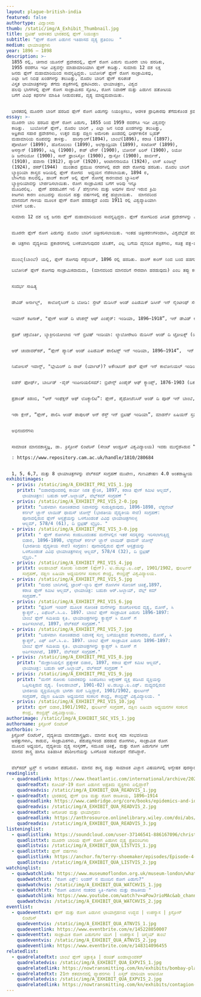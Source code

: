 ```yaml
---
layout: plague-british-india
featured: false
authortype: ವಿದ್ವಾಂಸರು
thumb: /static/img/A_Exhibit_Thumbnail.jpg
title: ಬ್ರಿಟಿಷ್‌ ಆಡಳಿತದ ಭಾರತದಲ್ಲಿ ಪ್ಲೇಗ್‌ ನಿಯಂತ್ರಣ
subtitle: "ಪ್ಲೇಗ್‌ ರೋಗ ಪಿಡುಗಿನ ಇತಿಹಾಸದ ದೃಶ್ಯ ಪ್ರತಿಬಿಂಬ  "
medium: ಛಾಯಾಚಿತ್ರಗಳು
year: 1896 – 1898
description: >-
  1855 ರಲ್ಲಿ, ಚೀನಾದ ಯೂನನ್‌ ಪ್ರದೇಶದಲ್ಲಿ, ಪ್ಲೇಗ್ ರೋಗ ಪಿಡುಗು ಮೂರನೇ ಬಾರಿ ಹರಡಿತು,
  1955 ರವರೆಗೂ ಇಡೀ ವಿಶ್ವವನ್ನೇ ಮಾಹಾಮಾರಿಯಾಗಿ ಪ್ಲೇಗ್‌ ಕಾಡಿತ್ತು. ಸುಮಾರು 12 ದಶ ಲಕ್ಷ
  ಜನರು ಪ್ಲೇಗ್‌ ಮಹಾಮಾರಿಯಿಂದ ಸಾವನ್ನಪ್ಪಿದ್ದರು. ಬಬೋನಿಕ್‌ ಪ್ಲೇಗ್‌ ರೋಗ ಸಾಂಕ್ರಾಮಿಕವು,
  ಎಲ್ಲಾ ಜನ ನಿಬಿಢ ಖಂಡಗಳನ್ನು ತಲುಪಿತ್ತು, ಮೊದಲ ಬಾರಿಗೆ ಪ್ಲೇಗ್‌ ಕುರಿತಂತೆ
  ವಿಸ್ತೃತ ಛಾಯಾಚಿತ್ರಗಳನ್ನು ತೆಗೆದು ಪತ್ರಿಕೆಗಳಲ್ಲಿ ಪ್ರಕಟಿಸಿದರು. ಛಾಯಾಚಿತ್ರಣ, ವಿಶ್ವದ
  ಹಲವು ಭಾಗಗಳಲ್ಲಿ ಪ್ಲೇಗ್‌ ರೋಗ ಸಾಂಕ್ರಾಮಿಕದ ಸ್ಫೋಟ, ರೋಗ ನಿವಾರಣೆ ಮತ್ತು ಪಿಡುಗಿನ ಹತೋಟಿಯ
  ಬಗೆಗೆ ವಿವಿಧ ಕಥನಗಳ ಮಾಹಿತಿ ನೀಡುವಂತಹ, ದೃಶ್ಯ ಮಾಧ್ಯಮವಾಯಿತು.  


  ಭಾರತದಲ್ಲಿ ಮೂರನೇ ಬಾರಿಗೆ ಹರಡಿದ ಪ್ಲೇಗ್ ರೋಗ ಪಿಡುಗನ್ನು ನಿಯಂತ್ರಿಸಲು, ಆಡಳಿತ ಪ್ರಾಧಿಕಾರವು ತೆಗೆದುಕೊಂಡ ಕ್ರಮಗಳ ಬಗೆಗೆ, ಮಾನವ ಶಾಸ್ತ್ರ ತಜ್ಞರಾದ ಕ್ರಿಸ್ಟೋಸ್‌ ಲಿಂಟೆರಿಸ್‌ ಅವರು ಈ ಪ್ರದರ್ಶಿಕೆಯೊಂದಿಗೆ ತಮ್ಮ ಪ್ರಬಂಧವನ್ನೂ ಪ್ರಸ್ತುತ ಪಡಿಸಿದ್ದಾರೆ. ಇವರು ಮುನ್ನೆಡೆಸಿರುವ “ಮೂರನೇ ಬಾರಿಯ ಪ್ಲೇಗ್‌ ರೋಗ ಪಿಡುಗಿನ ದೃಶ್ಯ ಪ್ರತಿಬಿಂಬ” ಎಂಬ ಕಾರ್ಯಯೋಜನೆಯಲ್ಲಿ ಕಲೆ ಹಾಕಿದ ಅನೇಕ ಛಾಯಾಚಿತ್ರ ಗಳನ್ನು ಸಹ ಇಲ್ಲಿ ಪ್ರಸ್ತುತ ಪಡಿಸಲಾಗಿದೆ.
essay: >-
  ಮೂರನೇ ಬಾರಿ ಹರಡಿದ ಪ್ಲೇಗ್ ರೋಗ ಪಿಡುಗು, 1855 ರಿಂದ 1959 ರವರೆಗೂ ಇಡೀ ವಿಶ್ವವನ್ನೇ
  ಕಾಡಿತ್ತು.  ಬುಬೋನಿಕ್‌ ಪ್ಲೇಗ್, ಮೊದಲ ಬಾರಿಗೆ , ಎಲ್ಲಾ ಜನ ನಿಬಿಢ ಖಂಡಗಳನ್ನು ತಲುಪಿತ್ತು,
  ಆಫ್ರಿಕಾದ ಸಹಾರ ಪ್ರದೇಶಗಳು, ಉತ್ತರ ಮತ್ತು ದಕ್ಷಿಣ ಅಮೇರಿಕಾ ಖಂಡದಲ್ಲಿ ಧೀರ್ಘಕಾಲಿಕ ಬೃಹತ್‌
  ಮಹಾಮಾರಿಯ ರೂಪವನ್ನು ತಾಳಿತ್ತು.  ಹಾಂಗ್ಕಾಂಗ್‌(1894), ಬಾಂಬೆ(1896), ಕರಾಚಿ (1897),
  ಪೋರ್ಟೋ (1899), ಹೊನೊಲುಲು (1899), ಅಲೆಕ್ಸಾಂಡ್ರಿಯಾ (1899), ಸಂಟೋಸ್ (1899),
  ಆಸನ್ಶಾನ್‌ (1899), ಸಿಡ್ನಿ (1900), ಕೇಪ್‌ ಟೌನ್ (1900), ಬೋನಸ್‌ ಏರಿಸ್‌ (1900), ರಿಯೋ
  ಡಿ ಜನೇರಿಯೋ (1900), ಸಾನ್‌ ಫ್ರಾಂಸಿಸ್ಕೋ (1900), ಗ್ಲಾಸ್ಗೋ (1900), ಹಾರ್ಬಿನ್‌,
  (1910), ಹವಾನಾ (1912), ಪ್ಯಾರಿಸ್ (1920), ಆಂಟಾನನಾರಿಯೊ (1924), ಲಾಸ್‌ ಏಂಜಲ್ಸ್
  (1924), ಡಕರ್‌(1944)  ಮುಂತಾದ ಪ್ರಮುಖ ನಗರಗಳಲ್ಲಿ ಪದೇ ಪದೇ ರೋಗವು ಹರಡಿತು. ಮೊದಲ ಬಾರಿಗೆ
  ಬ್ಯಾಕ್ಟಿರಿಯಾ ಶಾಸ್ತ್ರದ ಅಡಿಯಲ್ಲಿ ಪ್ಲೇಗ್‌ ರೋಗದ  ಅಧ್ಯಯನ ನೆಡೆಸಲಾಯಿತು, 1894 ರ,
  ಬೇಸಿಗೆಯ ಕಾಲದಲ್ಲಿ, ಹಾಂಗ್‌ ಕಾಂಗ್‌ ಅಲ್ಲಿ ಪ್ಲೇಗ್‌ ರೋಗಕ್ಕೆ ಕಾರಣವಾದ ಬ್ಯಾಸಿಲಸ್‌
  ಬ್ಯಾಕ್ಟೀರಿಯಾವನ್ನು ಬೇರ್ಪಡಿಸಲಾಯಿತು. ರೋಗ ಸಾಂಕ್ರಾಮಿಕದ ಬಗೆಗೆ ಅರಿವು ಇನ್ನೂ
  ಮೂಡಿರಲಿಲ್ಲ.  ಪ್ಲೇಗ್‌ ಹರಡುವಿಕೆಗೆ ಇಲಿ / ಹೆಗ್ಗಣಗಳು ಮತ್ತು ಅವುಗಳ ಮೇಲೆ ಇರುವ ಕ್ರಿಮಿ
  ಕೀಟಗಳು ಕಾರಣ ಎಂಬುದನ್ನು ಮುಂದಿನ ಹತ್ತು ವರ್ಷಗಳಲ್ಲಿ ಪತ್ತೆ ಹಚ್ಚಲಾಯಿತು.  ಮಾನವರಿಂದ
  ಮಾನವರಿಗೆ ಗಾಳಿಯ ಮೂಲಕ ಪ್ಲೇಗ್‌ ರೋಗ ಹರಡುತ್ತದೆ ಎಂದು 1911 ರಲ್ಲಿ ವಿಶ್ವವ್ಯಾಪಿಯಾಗಿ
  ಬೆಳಕಿಗೆ ಬಂತು.  

  ಸುಮಾರು 12 ದಶ ಲಕ್ಷ ಜನರು ಪ್ಲೇಗ್‌ ಮಹಾಮಾರಿಯಿಂದ ಸಾವನ್ನಪ್ಪಿದ್ದರು. ಪ್ಲೇಗ್‌ ರೋಗದಿಂದ ಪೀಡಿತ ಪ್ರದೇಶಗಳನ್ನು ವಿಶೇಷ ನಿಯಂತ್ರಣ ವಲಯಗಳಾಗಿಸಿ ಬೇರ್ಪಡಿಸಲಾಗುತ್ತಿತ್ತು. ರೋಗ ಪೀಡಿತ ಜನ ಸಮೂಹವು ಇಂತಹ ಕ್ರಮಕ್ಕೆ ಬಹುತೇಕವಾಗಿ ವಿರೋಧ ವ್ಯಕ್ತ ಪಡಿಸುತ್ತಿದ್ದರು.  ಹಾಗೆಯೇ ವೈದ್ಯಕೀಯ ಸಮೂಹದಲ್ಲಿಯೂ ಬಿರುಕು, ಗುಂಪು-ಘರ್ಷಣೆಗಳು ಸೃಷ್ಟಿಯಾಗುತ್ತಿದ್ದವು.  ಎರಡನೇ ವಿಶ್ವ ಯುದ್ಧದ ನಂತರ, ಪ್ಲೇಗ್ ಜೀವರೋಧಕ ಔಷಧಿಯ ಅವಿಶ್ಕಾರ ಮತ್ತು ಪರಿಣಾಮಕಾರಿಯಾಗಿ ಕೀಟ-ನಾಶಗಳ ಬಳಕೆಯಿಂದಾಗಿ ಪ್ಲೇಗ್‌ ಮಹಾಮಾರಿಯನ್ನು ಗಮನಾರ್ಹವಾಗಿ ನಿಯಂತ್ರಿಸಲು ಸಾಧ್ಯವಾಯಿತು.


  ಮೂರನೇ ಪ್ಲೇಗ್‌ ರೋಗ ಪಿಡುಗನ್ನು ಮೊದಲ ಬಾರಿಗೆ ಚಿತ್ರೀಕರಿಸಲಾಯಿತು. ಇಂತಹ ಚಿತ್ರೀಕರಣಗಳಿಂದಾಗಿ, ವಿಶ್ವದೆಲ್ಲೆಡೆ ಹರಡಿದ ರೋಗ ಪಿಡುಗಿನ  ದೃಶ್ಯಗಳು ಬೆಳಕಿಗೆ ಬಂದವು, ಜೊತೆಗೆ ಈ ರೋಗವು ಹರಡಲು ಕಾರಣಗಳೇನು, ಇಂತಹ ಸಂದರ್ಭದಲ್ಲಿ ರೋಗವನ್ನು ನಿಯಂತ್ರಿಸಲು ಯಾವ ಕ್ರಮ ಕೈಗೊಳ್ಳ ಬೇಕು ಎಂಬ ಮಾಹಿತಿಯನ್ನು ಸಾರ್ವಜನಿಕರಿಗೆ ಒದಗಿಸಲು ಸಹಾಯಕವಾವಾಯಿತು. ವ್ಯಾಪಾರ ವಹಿವಾಟುಗಳ ಮೇಲೆ ರೋಗ ಪಿಡುಗಿನ ನಿಯಂತ್ರಣದ ಪರಿಣಾಮಗಳು, ರಾಜ್ಯ ಹಾಗೂ ಪ್ರಾದೇಶಿಕ ಸಾರ್ವಭೌಮತ್ವ ಮತ್ತು ಸಾರ್ವಜನಿಕ ಸ್ವಾತಂತ್ರ್ಯ, ನಿಯಂತ್ರಣ ವಲಯಗಳ ಕಾರ್ಯ ಪ್ರಯೋಜನ, ಪ್ಲೇಗ್‌ ಹರಡುವಿಕೆಯಿಂದ ಸಾಮಾಜಿಕವಾಗಿ ಜನಾಂಗಗಳ ಮೇಲೆ ಉಂಟಾಗುವ ಪರಿಣಾಮ, ಸಾರ್ವಜನಿಕ ಆರೋಗ್ಯ ಸುರಕ್ಷತೆಯ ಕ್ರಮವಾಗಿ ಪ್ರತ್ಯೇಕವಾಗಿರುವುದರ ಉಪಯೋಗ, ನಗರ ಯೋಜನೆಗಳು, ವಿಭಿನ್ನ ಜನ ಸಮೂಹಗಳ ಮೇಲೆ ರೋಗ ಕಾರಕದ ಪ್ರಭಾವ, ಪ್ಲೇಗ್‌ ಹರಡುವಿಕೆಯಲ್ಲಿ ಆಧುನಿಕ ತಂತ್ರಜ್ಞಾದ ಪಾತ್ರ, ಇಲಿ ಹೆಗ್ಗಣಗಳು ಮತ್ತು ಇತರೆ ಪ್ರಾಣಿ ಪಕ್ಷಿಗಳು ರೋಗ ಸಂವಹನೆಗೆ ಹೇಗೆ ಕಾರಣವಾಗುತ್ತವೆ, ಇವೆಲ್ಲದರ ಮಾಹಿತಿಯನ್ನು ಕ್ರೂಡೀಕರಿಸಿ ದೃಶ್ಯ ಮಾಧ್ಯಮದ ಮೂಲಕ ಚಿಂತನೆ ಮತ್ತು ವಿಮರ್ಶೆ, ಹಾಗೂ ಜಾಗತಿಕ ರೋಗ ಪಿಡುಗಿನ ಹಲವು ಅಂಶಳನ್ನು ದಾಖಲಿಸಲು ಫೋಟೋಗ್ರಾಫಿಯನ್ನು ಸಮರ್ಪಕವಾಗಿ ಬಳಸಲಾಯಿತು. ಜಾಗತಿಕವಾಗಿ ಪ್ಲೇಗ್‌ ರೋಗದ ದೃಶ್ಯಗಳನ್ನು ಚಿತ್ರಿಸುವುದಲ್ಲದೇ, ರೋಗ ಪಿಡುಗಿನ ನಿಯಂತ್ರಣ ಮತ್ತು ನಿವಾರಣೆಗೆ ಪ್ಲೇಗ್‌ ರೋಗದ ಚಿತ್ರೀಕರಣ ಹೊಸ ಆಯಾಮವನ್ನೂ ಕಲ್ಪಿಸಿತು.

  ಈ ಚಿತ್ರಗಳು ವೈದ್ಯಕೀಯ ಪ್ರಕಾಶನಗಳಲ್ಲಿ ಬಳಕೆಯಾಗುವುದರ ಜೊತೆಗೆ, ಎಲ್ಲ ಬಗೆಯ ದೈನಂದಿಕ ಪತ್ರಿಕೆಗಳು, ಸಚಿತ್ರ ಪತ್ರ-ಪತ್ರಿಗಳಲ್ಲಿಯೂ ಪ್ರಕಾಶನಗೊಂಡವು, ರೋಗ ಪಿಡುಗಿನ ಹಾನಿಕಾರಕ ದೃಶ್ಯಗಳು ಮತ್ತು ವೈಜ್ಞಾನಿಕ ತಂತ್ರಜ್ಞಾನದ ಮೂಲಕ ರೋಗ ನಿವಾರಣೆಯ ಪರಿಹಾರದ ಸಾಕ್ಷಿಗಳನ್ನು ಸಹ ಈ ಚಿತ್ರಗಳು ಪ್ರತಿಬಿಂಬಿಸಿದವು. ಪ್ಲೇಗ್‌ ಕುರಿತ ಛಾಯಾಚಿತ್ರಣ, ವಿಶ್ವದ ಹಲವು ಭಾಗಗಳಲ್ಲಿ ಪ್ಲೇಗ್‌ ರೋಗ ಸಾಂಕ್ರಾಮಿಕದ ಸ್ಫೋಟ, ರೋಗ ನಿವಾರಣೆ ಮತ್ತು ಪಿಡುಗಿನ ಹತೋಟಿಯ ಬಗೆಗೆ ವಿವಿಧ ಕಥನಗಳ ಸಮಗ್ರ ಮಾಹಿತಿ ನೀಡುವಂತಹ, ದೃಶ್ಯ ಮಾಧ್ಯಮವಾಯಿತು. “ಬ್ಲ್ಯಾಕ್‌ ಡೆಥ್” ನ ಚಿತ್ರಣಗಳೊಂದಿಗೆ ರೋಗ ಪಿಡುಗಿನ ಬಗೆಗೆ ವೈದ್ಯಕೀಯ ಹಾಗೂ ಜನಸಾಮಾನ್ಯರ ಅನುಭವಗಳನ್ನು, ಛಾಯಾಚಿತ್ರ ಮುಖೇಣ ಮೊದಲ ಬಾರಿಗೆ ಒಂದೇ ಸೂತ್ರದಲ್ಲಿ ಬೆಸೆಯಲಾಗಿತ್ತು.


  ಮುಂಬೈ(ಬಾಂಬೆ) ಯಲ್ಲಿ, ಪ್ಲೇಗ್‌ ರೋಗವು ಸೆಪ್ಟೆಂಬರ್‌, 1896 ರಲ್ಲಿ ಹರಡಿತು. ಹಾಂಗ್ ಕಾಂಗ್‌ ನಿಂದ ಬಂದ ಹಡಗುಗಳ ಮೂಲಕ ಈ ರೋಗವು ಪ್ರಸರಿಸಿರ ಬಹುದು. ತತ್ಕಾಲೀನ ಬ್ರಿಟಿಷ್‌ ಸಾಮ್ರಾಜ್ಯದ ಪ್ರಮುಖ ವಾಣಿಜ್ಯ ಕೇಂದ್ರವಾದ ಬಾಂಬೆಯಲ್ಲಿ ಪ್ಲೇಗ್ ರೋಗ ಪಿಡುಗು ಹರಡಿದುದರ ಕಾರಣ, ಲಂಡನ್‌ ಅಲ್ಲಿ ಭಯ ಉಂಟಾಯಿತು. ಭೂ-ರಾಜಕೀಯ ದೃಷ್ಟಿಯಿಂದಲೂ ಬಾಂಬೆ, ಪ್ರಮುಖ ಪ್ರದೇಶವಾಗಿತ್ತು, ಹೀಗಾಗಿ, ಅಂದಿನ ಭಾರತ ಸರ್ಕಾರವು ಇಂತಹ ರೋಗ ಸ್ಫೋಟಕ್ಕೆ ಪ್ರತಿಕ್ರಿಯಿಸುವಲ್ಲಿ ಬಹಳ ತಡ ಮಾಡಿದೆ ಎಂದು ಹಲವರ ಭಾವನೆಯಾಗಿತ್ತು. ಬಾಂಬೆ ಯಿಂದ ಬೇರೆ ನಗರಗಳಿಗೆ ಪ್ಲೇಗ್‌ ವ್ಯಾಪಿಸಲು ಪ್ರಾರಂಭವಾದಾಗ, ಬ್ರಿಟಿಷ್‌ ಭಾರತದಲ್ಲಿ ಅಧಿಕಾರದಲ್ಲಿದ್ದ ಹಲವಾರು ಕರ್ನಲ್‌ ಅಧಿಕಾರಿಗಳು ವಿಚಿತ್ರವಾಗಿ ತಮ್ಮದೇ ನಿಟ್ಟಿನಲ್ಲಿ ವರ್ತಿಸಿದರು.  ಫೆಬ್ರವರಿ 1897 ರಲ್ಲಿ ಭಾರತ ಸರ್ಕಾರವು ಸಾಂಕ್ರಾಮಿಕ ರೋಗ ಅಧಿನಿಯಮವನ್ನು ರೂಪಿಸಿತು.  ಇದರಿಂದಾಗಿ ಪ್ಲೇಗ್‌ ವಿರುದ್ಧ ಹೋರಾಡಲು, ತುರ್ತು ಪರಿಸ್ಥಿತಿ ನಿರ್ಮಾಣವಾಯಿತು. ಮುಖ್ಯ ನಗರಗಳಲ್ಲಿ, ಸೈನಿಕರು ಮನೆ ಮನೆಯನ್ನೂ ಪರಿಶೋಧಿಸಿ ಪ್ಲೇಗ್‌ ಪೀಡಿತರನ್ನು ಆಸ್ಪತ್ರೆಗೆ ದಾಖಲು ಪಡಿಸಿದರು, ಸೋಂಕು ನಿವಾರಣೆಗಾಗಿ ಮನೆಗಳ ಛಾವಣಿಗಳನ್ನು ಕಿತ್ತೊಗೆದು, ಮನೆಗಳನ್ನೇ ಸುಟ್ಟು ಬಿಡುತ್ತಿದ್ದರು, ಇಲ್ಲವೇ ಅತಿ ಆಮ್ಲೀಯ ದ್ರವಗಳನ್ನು ಸುರಿಯುತ್ತಿದ್ದರು. ಪ್ಲೇಗ್‌ ರೋಗವು ಸ್ಥಳೀಯ ರೋಗವೆಂಬ ತಪ್ಪು ತಿಳುವಳಿಕೆಯಿಂದ ಇಂತಹ ಅತಿರೇಕದ ಕ್ರಮಗಳನ್ನು ತೆಗೆದುಕೊಳ್ಳಲಾಗುತ್ತಿತ್ತು.

  ಬಬೋನಿಕ್‌ ಪ್ಲೇಗ್‌ ರೋಗವು ಸಾಂಕ್ರಾಮಿಕವಾದುದು, (ಮಾನವರಿಂದ ಮಾನವರಿಗೆ ನೇರವಾಗಿ ಹರಡುವುದು) ಎಂಬ ತಪ್ಪು ಕಲ್ಪನೆಯಿಂದ ಸ್ಥಳೀಯ ಅಧಿಕಾರಿಗಳು, ನಗರಗಳಲ್ಲಿ ಮತ್ತು ಹಳ್ಳಿಗಳಲ್ಲಿ ವಾಸವಾಗಿದ್ದ ಜನರನ್ನು ಅಲ್ಲಿಂದ ಗುಳೆ ಎಬ್ಬಿಸಿ ಊರುಗಳನ್ನೇ ಖಾಲಿ ಮಾಡಿಸಿ ಹಲವಾರು ಪ್ಲೇಗ್‌ ಬಿಡಾರಗಳಲ್ಲಿ ಪ್ರತ್ಯೇಕವಾಗಿರಿಸಿಸುತ್ತಿದ್ದರು ಹೀಗಾಗಿ ಅಸಮಾಧಾನವು ರೋಗ ಸಂತ್ರಸ್ತರಲ್ಲಿ ಮನೆ ಮಾಡಿತ್ತು, ಈ ಕ್ರಮಗಳ ಫಲಸ್ವರೂಪವಾಗಿ, ಸ್ಥಳೀಯ ಜನರು, ಬ್ರಿಟಿಷ್‌ ಸರ್ಕಾರವನ್ನು ಪ್ರಭಲವಾಗಿ ವಿರೋಧಿಸಿದ್ದರು. ಕೊನೆಗೂ ಸರ್ಕಾರವು ಮಧ್ಯಮ ಮಾರ್ಗವನ್ನು ಅನುಸರಿಸ ಬೇಕಾಯಿತು. ಸ್ವಯಂ ಪ್ರೇರಿತ ಪ್ಲೇಗ್‌ ರೋಧಕ ಕಾರ್ಯಾಚರಣೆ ನೆಡೆಸಲು ಮುಂದಾಯಿತು. ಭಾರತದಲ್ಲಿ ಇನ್ನೂ ಹಲವು ದಶಕಗಳ ಕಾಲ ಪ್ಲೇಗ್‌ ಪಿಡುಗು ಇತ್ತು, 1896 ರಿಂದ 1921 ವರೆಗೂ 10 ದಶ ಲಕ್ಷಕ್ಕೂ ಹೆಚ್ಚು ಜನರು ಪ್ಲೇಗ್‌ ರೋಗ ಮಹಾಮಾರಿಯಿಂದ ಸಾವನ್ನಪ್ಪಿದ್ದರು.  ಭಾರತದಲ್ಲೂ ಪ್ರಮುಖ ವೈಜ್ಞಾನಿಕ ಸಂಶೋಧನೆಗಳು ನೆಡೆದವು. ಪ್ಲೇಗ್‌ ಹರಡುವಿಕೆಗೆ ಇಲಿ / ಹೆಗ್ಗಣಗಳು  ಮತ್ತು  ಅವುಗಳ ಮೇಲೆ ಇರುವ ಕೀಟಗಳು ಮುಖ್ಯವಾಗಿ ಕಾರಣ ಎಂಬುದನ್ನು 1898 ರಲ್ಲಿ ಪ್ಯಾಸ್ಟರೇನಿಯನ್‌ ವೈದ್ಯರಾದ ಪೌಲ್-‌ ಲೂಯಿ ಸೈಮಂಡ್‌ ಅವರು ನಿರೂಪಿಸಿದರು.  ಭಾರತ ಭೂ-ಖಂಡದಲ್ಲಿ ಇಪ್ಪತ್ತನೇ ಶತಮಾನದ ಮೊದಲ ಎರಡು ದಶಕಗಳಲ್ಲಿ ನೆಡೆದ ಹಲವು ವೈಜ್ಞಾನಿಕ ಸಂಶೋಧನೆಗಳು, ಬಬೋನಿಕ್‌ ಪ್ಲೇಗ್‌ ರೋಗದ ಮೂಲವನ್ನು ಅರಿಯಲು ಸಹಕಾರಿಯಾದವು.


  ಸಂದರ್ಭ ಸಾಹಿತ್ಯ 


  ಡೇವಿಡ್‌ ಅರ್ನಾಲ್ಡ್‌,  ಕಾಲೊನೈಸಿಂಗ್‌ ದಿ ಬೋಡಿ: ಸ್ಟೇಟ್‌ ಮೆಡಿಸಿನ್‌ ಆಂಡ್‌ ಎಪಿಡೆಮಿಕ್‌ ಡಿಸೀಸ್‌ ಇನ್‌ ನೈಂಟೀಂಥ್‌ ಸೆಂಚುರಿ ಇಂಡಿಯ (ಕೇಂಬ್ರಿಡ್ಜ್‌: ಕೇಂಬ್ರಿಡ್ಜ್‌ ವಿಶ್ವವಿದ್ಯಾಲಯ ಮುದ್ರಣಾಲಯ, 1993).  


  ಇಯಾನ್‌ ಕಟನಾಕ್‌, "ಪ್ಲೇಗ್‌ ಆಂಡ್‌ ದಿ ಟೆಂಶನ್ಸ್‌ ಆಫ್‌ ಎಂಪೈರ್:‌ ಇಂಡಿಯಾ, 1896–1918”, ಇನ್‌ ಡೇವಿಡ್‌ ಆರ್ನಾಲ್ಟ್‌ (ಇ.ಡಿ) ಇಂಪೀರಿಯಲ್‌ ಮೆಡಿಸಿನ್‌ ಆಂಡ್‌ ಇಂಡಿಜಿನಸ್‌ ಸೊಸೈಟೀಸ್,‌ ಪಿ ಪಿ. 149–71, (ಮ್ಯಾಂಚಿಸ್ಟರ್:‌ ಮ್ಯಾಂಚಿಸ್ಟರ್ ಯೂನಿವರ್ಸಿಟಿ ಪ್ರೆಸ್‌,  1988). 


  ಪ್ರತಿಕ್‌ ಚಕ್ರಬೊರ್ತಿ, ಬ್ಯಾಕ್ಟೀರಿಯೋಲಾಜಿ ಇನ್‌ ಬ್ರಿಟಿಷ್‌ ಇಂಡಿಯಾ: ಲ್ಯಾಬೋರೇಟರಿ ಮೆಡಿಸಿನ್‌ ಆಂಡ್‌ ದಿ ಟ್ರೋಪಿಕ್ಸ್‌ (ಯೂನಿವರ್ಸಿಟಿ ಆಫ್‌ ರೋಚೆಸ್ಟರ್‌ ಪ್ರೆಸ್‌, 2012).


  ಆರ್‌ ಚಂದಾವರ್‌ಕರ್, “ಪ್ಲೇಗ್‌ ಪ್ಯಾನಿಕ್‌ ಆಂಡ್‌ ಎಪಿಡೆಮಿಕ್‌ ಪಾಲಿಟಿಕ್ಸ್‌ ಇನ್‌ ಇಂಡಿಯಾ, 1896–1914”,  ಇನ್‌ ಪಿ ಸ್ಲಾಕ್‌ (ಇ.ಡಿ), ಎಪಿಡೆಮಿಕ್ಸ್‌ ಆಂಡ್‌ ಐಡಿಯಾಸ್:‌ ಎಸ್ಸೇಸ್‌ ಆನ್‌ ದಿ ಹಿಸಟಾರಿಕಲ್‌ ಪರ್ಸೆಪ್‌ಶನ್ ಆಫ್‌ ಪೆಸ್ಟಿಲೆಂಸ್‌,ಪಿ.ಪಿ 203–40 (ಕೇಂಬ್ರಿಡ್ಜ್‌ : ಕೇಂಬ್ರಿಡ್ಜ್‌ ವಿಶ್ವವಿದ್ಯಾಲಯ ಮುದ್ರಣಾಲಯ, 1992)


  ನಿಖೋಲಸ್‌ ಇವಾನ್ಸ್‌, "ಬ್ಲೇಮಿಂಗ್‌ ದಿ ರಾಟ್‌ (ರ್ಯಾಟ್)? ಅಕೌಂಟಿಂಗ್‌ ಫಾರ್‌ ಪ್ಲೇಗ್‌ ಇನ್‌ ಕಾಲೋನಿಯಲ್‌ ಇಂಡಿಯನ್‌ ಮೆಡಿಸಿನ್‌,” ಮೆಡಿಸಿನ್ ಆಂತ್ರೋಪೋಲೋಜಿ, ಥಿಯರಿ 5:3 (2018): 15-42.


  ಐಡೆನ್‌ ಫೋರ್ಥ್‌, ಬಾರ್ಬಡ್‌ -ವೈರ್‌ ಇಂಪೀರಿಯಲಿಸಮ್:‌ ಬ್ರಿಟೇನ್ಸ್‌ ಎಂಪೈರ್‌ ಆಫ್ ಕ್ಯಾಂಪ್ಸ್‌, 1876-1903 (ಬರ್ಕಲಿ: ಯೂನಿವರ್ಸಿಟಿ ಆಫ್‌ ಕ್ಯಾಲಿಫೋರ್ನಿಯಾ‌ ಪ್ರೆಸ್, 2018).   


  ಪ್ರಶಾಂತ್‌ ಕಿಡಂಬಿ, "ಆನ್‌ ಇಂಫೆಕ್ಷನ್‌ ಆಫ್‌ ಲೊಕ್ಯಾಲಿಟಿ”: ಪ್ಲೇಗ್‌, ಪೈಥೋಜೆನಿಸಿಸ್‌ ಆಂಡ್‌ ದಿ ಪೂರ್‌ ಇನ್‌ ಬಾಂಬೆ, ಸಿ. 1896–1905”,  ಅರ್ಬಾನ್‌ ಹಿಸ್ಟರಿ 31 (2004): 249­267.   


  ಇರಾ ಕ್ಲೇನ್‌, “ಪ್ಲೇಗ್‌, ಪಾಲಿಸಿ ಆಂಡ್‌ ಪಾಪುಲರ್‌ ಅನ್‌ ರೆಸ್ಟ್‌ ಇನ್‌ ಬ್ರಿಟಿಷ್‌ ಇಂಡಿಯಾ”, ಮಾಡರ್ನ್‌ ಏಷಿಯನ್‌ ಸ್ಟಡೀಸ್‌ 22: 4 (1988): 723–55.


  ಅಭಿನಂದನೆಗಳು


  ಸಾಮಾಜಿಕ ಮಾನವಶಾಸ್ತ್ರಜ್ಞ, ಡಾ. ಕ್ರಿಸ್ಟೋಸ್‌ ಲಿಂಟೆರಿಸ್‌ (ಸೇಂಟ್‌ ಆಂಡ್ರೂಸ್‌ ವಿಶ್ವವಿದ್ಯಾಲಯ) ಇವರು ಮುನ್ನೆಡೆಸಿರುವ “ಮೂರನೇ ಬಾರಿಯ ಪ್ಲೇಗ್‌ ರೋಗ ಪಿಡುಗಿನ ದೃಶ್ಯ ಪ್ರತಿಬಿಂಬ” ಎಂಬ ಕಾರ್ಯಯೋಜನೆಯ ಪ್ರದರ್ಶಿಕೆ. ಈ ಪರಿಯೋಜನೆಗೆ, ಯೂರೋಪಿಯನ್‌ ಒಕ್ಕೂಟದ ಏಳನೇ ಫ್ರೇಂವರ್ಕ ಕಾರ್ಯ ಯೋಜನೆ / ಈ.ಆರ್.ಸಿ ಅನುದಾನ ಒಪ್ಪಂದ ಸಂಖ್ಯೆ 336564 ಅಡಿಯಲ್ಲಿ ಯೂರೋಪಿಯನ್‌ ಸಂಶೋಧನಾ ಪರಿಷತ್‌ ಮೂಲಕ ಅನುದಾನ ದೊರಕಿದೆ, ಅಧ್ಯಯನ ಸಹಿತ “ಮೂರನೇ ಬಾರಿಯ ಪ್ಲೇಗ್‌ ರೋಗ ಪಿಡುಗಿನ ದೃಶ್ಯ ಪ್ರತಿಬಿಂಬ” ವು ರೋಗ ಸಾಂಕ್ರಾಮಿಕದ ಛಾಯಾಚಿತ್ರಣಕ್ಕೆ ನಿದರ್ಶನವಾಗಿದೆ.  ಈ ಪರಿಯೋಜನೆಯ ಅಡಿಯಲ್ಲಿ ಪ್ಲೇಗ್‌ ರೋಗಕ್ಕೆ ಕುರಿತ ಅನೇಕ ಛಾಯಾಚಿತ್ರಗಳು ಕೇಂಬ್ರಿಡ್ಜ್‌ ರಿಪೋಸಿಟೋರಿ ಅಪೋಲೋ ಮೂಲಕ ಸಾರವಜನಿಕರಿಗೆ ಲಭ್ಯವಾಗಿವೆ. 

  : https://www.repository.cam.ac.uk/handle/1810/280684


  1, 5, 6,7, ಮತ್ತು 8 ಛಾಯಾಚಿತ್ರಗಳನ್ನು ವೆಲ್‌ಕಮ್‌ ಸಂಗ್ರಹಣೆ ಮುಖೇಣ, ಗುಣವಿಶೇಷಣ 4.0 ಅಂತರಾಷ್ಟ್ರೀಯ (ಸಿಸಿ 4.0). 4, 9, ಮತ್ತು 10 ಛಾಯಾಚಿತ್ರಗಳನ್ನು ಕೇಂಬ್ರಿಡ್ಜ್‌ ವಿಶ್ವವಿದ್ಯಾಲಯದ ದಕ್ಷಿಣ ಏಷಿಯಾ ಅಧ್ಯಯನ ಸಂಕಲನ ಕೇಂದ್ರದ ಮೂಲಕ 2 ಮತ್ತು 3 ಛಾಯಾಚಿತ್ರಗಳನ್ನು ದಿ ಬ್ರಿಟಿಷ್ ಲೈಬ್ರರಿ ಯ ಸಾರ್ವಜನಿಕ ತಾಣ ಸೂಚಿ 1.0  ಮುಖೇಣ ಲಭ್ಯವಾಗಿವೆ.   
exhibitimages:
  - privis: /static/img/A_EXHIBIT_PRI_VIS_1.jpg
    pritxt: "ಬಿಡಾರವೊಂದರಲ್ಲಿ ಕಾರ್ಯ ನಿರತ ಕ್ಷೌರಿಕ, 1897, ಕರಾಚಿ ಪ್ಲೇಗ್‌ ಕಮಿಟಿ ಆಲ್ಬಮ್‌,
      ಛಾಯಾಚಿತ್ರಣ: ಬಹುಶಃ ಆರ್.ಜಲ್ಬಾಯ್‌, ವೆಲ್ಲ್‌ಕಮ್‌ ಸಂಗ್ರಹಣೆ "
  - privis: /static/img/A_EXHIBIT_PRI_VIS_2-0.jpg
    pritxt: "ಬಹಳವಾಗಿ ಸೋಂಕಿತವಾದ ನಿವಾಸವನ್ನು ಸುಡುತ್ತಿರುವುದು, 1896-1898, ಲೆಫ್ಟನೆಂಟ್‌
      ಕರ್ನಲ್‌ ಜ್ಹಾನ್‌ ಲಾಯಿಡ್‌ ಥಾಮಸ್‌ ಜೋನ್ಸ್‌ (ಭಾರತೀಯ ವೈದ್ಯಕೀಯ ಸೇವೆ) ಸಂಗ್ರಹಣೆ:
      ಪೂನಾದಲ್ಲಿರುವ ಪ್ಲೇಗ್‌ ಆಸ್ಪತ್ರೆಯನ್ನು ಒಳಗೊಂಡಂತೆ ವಿವಿಧ ಛಾಯಾಚಿತ್ರಗಳುಳ್ಳ
      ಆಲ್ಬಮ್‌, 578/4 (61), ದಿ ಬ್ರಿಟಿ಼ಷ್‌ ಲೈಬ್ರರಿ. "
  - privis: /static/img/A_EXHIBIT_PRI_VIS_3-0.jpg
    pritxt: " ಪ್ಲೇಗ್‌ ರೋಗಿಗಳು ಕಂಡುಬಂದಂತಹ ಮನೆಗಳಲ್ಲಿನ ಇತರೆ ಸದಸ್ಯರನ್ನು ಇರಿಸಲಾಗುತ್ತಿದ್ದ
      ಬಿಡಾರ, 1896-1898, ಲೆಫ್ಟನೆಂಟ್‌ ಕರ್ನಲ್‌ ಜ್ಹಾನ್‌ ಲಾಯಿಡ್‌ ಥಾಮಸ್‌ ಜೋನ್ಸ್‌
      (ಭಾರತೀಯ ವೈದ್ಯಕೀಯ ಸೇವೆ) ಸಂಗ್ರಹಣ: ಪೂನಾದಲ್ಲಿರುವ ಪ್ಲೇಗ್‌ ಆಸ್ಪತ್ರೆಯನ್ನು
      ಒಳಗೊಂಡಂತೆ ವಿವಿಧ ಛಾಯಾಚಿತ್ರಗಳುಳ್ಳ ಆಲ್ಬಮ್‌, 578/4 (32), ದಿ ಬ್ರಿಟಿ಼ಷ್‌
      ಲೈಬ್ರರಿ."
  - privis: /static/img/A_EXHIBIT_PRI_VIS_4.jpg
    pritxt: ಅಲಹಾಬಾದ್‌ ಸೋಂಕು ನಿವಾರಣೆ (ಪ್ಲೇಗ್‌). ಟಿ.ಡಬಲ್ಯು.ಏ.ಎಫ್, 1901/1902, ಫುಲರ್ಟನ್‌
      ಸಂಗ್ರಹಣೆ, ದಕ್ಷಿಣ ಏಷಿಯಾ ಅಧ್ಯಯನಗಳ ಸಂಕಲನ ಕೇಂದ್ರ, ಕೇಂಬ್ರಿಡ್ಜ್‌ ವಿಶ್ವವಿದ್ಯಾಲಯ.
  - privis: /static/img/A_EXHIBIT_PRI_VIS_5.jpg
    pritxt: "ಮರದ ಬಾನಿಗಳಲ್ಲಿ ಟ್ರಾಂಸ್‌-ಲ್ಯಾರಿ ಪ್ಲೇಗ್‌ ರೋಗಿಗಳ ಸೋಂಕಿಗೆ ಚಿಕಿತ್ಸೆ,1897,
      ಕರಾಚಿ ಪ್ಲೇಗ್‌ ಕಮಿಟಿ ಆಲ್ಬಮ್, ಛಾಯಾಚಿತ್ರ: ಬಹುಶಃ ಆರ್.ಜಲ್ಬಾಯ್‌, ವೆಲ್ಲ್‌ ಕಮ್‌
      ಸಂಗ್ರಹಣೆ."
  - privis: /static/img/A_EXHIBIT_PRI_VIS_6.jpg
    pritxt: "ಫ್ಲಶಿಂಗ್‌ ಇಂಜಿನ್‌ ಮೂಲಕ ಸೋಂಕಿತ ಮನೆಗಳನ್ನು ಶುಚಿಗೊಳಿಸುವ ದೃಶ್ಯ, ಮೋಸ್, ಸಿ
      ಕ್ಯಾಪ್ಟನ್., ಎಫೆಎಲ್.ಸಿ.ಎ. 1897. ಬಾಂಬೆ ಪ್ಲೇಗ್‌ ಸಾಂಕ್ರಾಮಿಕ ಪಿಡುಗು 1896-1897:
      ಬಾಂಬೆ ಪ್ಲೇಗ್‌ ಸಮಿತಿಯ ಕೃತಿ. ಛಾಯಾಚಿತ್ರಗಳನ್ನು ಕ್ಯಾಪ್ಟನ್ ಸಿ ಮೋಸ್ ಗೆ
      ಅರ್ಪಿಸಲಾಗಿದೆ, 1897, ವೆಲ್‌ಕಮ್‌ ಸಂಗ್ರಹಣೆ."
  - privis: /static/img/A_EXHIBIT_PRI_VIS_7.jpg
    pritxt: "ಬಹಳವಾಗಿ ಸೋಂಕಿತವಾದ ನಿವಾಸಕ್ಕೆ ಸುಣ್ಣ ಬಳೆಯುತ್ತಿರುವ ಕೆಲಸಗಾರರು, ಮೋಸ್, ಸಿ
      ಕ್ಯಾಪ್ಟನ್, ಎಫ್‌ ಎಲ್.ಸಿ.ಎ. 1897. ಬಾಂಬೆ ಪ್ಲೇಗ್‌ ಸಾಂಕ್ರಾಮಿಕ ಪಿಡುಗು 1896-1897:
      ಬಾಂಬೆ ಪ್ಲೇಗ್‌ ಸಮಿತಿಯ ಕೃತಿ. ಛಾಯಾಚಿತ್ರಗಳನ್ನು ಕ್ಯಾಪ್ಟನ್ ಸಿ ಮೋಸ್ ಗೆ
      ಅರ್ಪಿಸಲಾಗಿದೆ, 1897, ವೆಲ್‌ಕಮ್‌ ಸಂಗ್ರಹಣೆ."
  - privis: /static/img/A_EXHIBIT_PRI_VIS_8.jpg
    pritxt: "ಮೇಕ್ರಾನಿಯಲ್ಲಿನ ಪ್ರತ್ಯೇಕತೆ ಬಿಡಾರ, 1897, ಕರಾಚಿ ಪ್ಲೇಗ್‌ ಕಮಿಟಿ ಆಲ್ಬಮ್‌,
      ಛಾಯಾಚಿತ್ರ: ಬಹುಶಃ ಆರ್.ಜಲ್ಬಾಯ್‌, ವೆಲ್‌ಕಮ್‌ ಸಂಗ್ರಹಣೆ "
  - privis: /static/img/A_EXHIBIT_PRI_VIS_9.jpg
    pritxt: "ಮನೆಗೆ ಸೋಂಕು ನಿವಾರಕವನ್ನು ಸಿಂಪಡಿಸಲು ಆಕ್ಷೇಪಣೆ ವ್ಯಕ್ತ ಪಡಿಸಿದ ವ್ಯಕ್ತಿಯನ್ನು
      ಒಪ್ಪಿಸುತ್ತಿರುವ ದೃಶ್ಯ. (ಅಲಹಾಬಾದ್, 1901-02) ಟಿ.ಡಬಲ್ಯು.ಏ.ಎಫ್. ಮಧ್ಯದಲ್ಲಿರುವ
      ಭಾರತೀಯ ವ್ಯಕ್ತಿಯೊಬ್ಬರು ಭಾಗಶಃ ಮರೆ ಒಡ್ಡಿದ್ದಾರೆ, 1901/1902, ಫುಲರ್ಟನ್‌
      ಸಂಗ್ರಹಣೆ, ದಕ್ಷಿಣ ಏಷಿಯಾ ಅಧ್ಯಯನದ ಸಂಕಲನ ಕೇಂದ್ರ, ಕೇಂಬ್ರಿಡ್ಜ್‌ ವಿಶ್ವವಿದ್ಯಾಲಯ. "
  - privis: /static/img/A_EXHIBIT_PRI_VIS_10.jpg
    pritxt: ಪ್ಲೇಗ್‌ ಬಿಡಾರ,1901/1902, ಫುಲರ್ಟನ್‌ ಸಂಗ್ರಹಣೆ, ದಕ್ಷಿಣ ಏಷಿಯಾ ಅಧ್ಯಯನಗಳ ಸಂಕಲನ
      ಕೇಂದ್ರ, ಕೇಂಬ್ರಿಡ್ಜ್‌ ವಿಶ್ವವಿದ್ಯಾಲಯ.
authorimage: /static/img/A_EXHIBIT_SEC_VIS_1.jpg
authorname: ಕ್ರಿಸ್ಟೋಸ್‌ ಲಿಂಟೆರಿಸ್‌
authorbio: >-
  ಕ್ರಿಸ್ಟೋಸ್‌ ಲಿಂಟೆರಿಸ್‌, ವೈದ್ಯಕೀಯ ಮಾನವಶಾಸ್ತ್ರಜ್ಞರು. ಮಾನವ ಕುಲಕ್ಕೆ ಸದಾ ಸಂಭವನೀಯ
  ಆಪತ್ತುಗಳಾಗಿ, ಕಾಡುವ, ಸಾಂಕ್ರಾಮಿಕಗಳು, ಪಶುಪಕ್ಷಿಗಳಿಂದ ಹರಡುವ ರೋಗಗಳು, ಸಾಂಕ್ರಾಮಿಕ ರೋಗ
  ಮೂಲದ ಅಧ್ಯಯನ, ವೈದ್ಯಕೀಯ ದೃಶ್ಯ ಸಂಸ್ಕರಣೆ, ಸಮೂಹ ಚಿಕಿತ್ಸೆ, ಮತ್ತು ರೋಗ ಪಿಡುಗುಗಳ ಬಗೆಗೆ
  ಮಾನವ ಶಾಸ್ತ್ರ ಹಾಗೂ ಐತಿಹಾಸಿಕ ಪರಿಶೀಲನೆಯನ್ನು ಒಳಗೊಂಡ ಸಂಶೋಧನೆ ನೆಡೆಸಿದ್ದಾರೆ.  


  ವೆಲ್‌ಕಮ್‌ ಟ್ರಸ್ಟ್‌ ನ ಅನುದಾನ ಪಡೆದಿರುವ. ಮಾನವ ಶಾಸ್ತ್ರ ಮತ್ತು ಸಾಮಾಜಿಕ ವಿಜ್ಞಾನ ವಿಷಯಗಳಲ್ಲಿ ಅನ್ವೇಷಕ ಪುರಸ್ಕಾರ ಪಡೆದಿರುವ ಕ್ರಿಸ್ಟೋ ಅವರ, ‌'ಮೂಷಿಕದ ವಿರುದ್ಧ ಜಾಗತಿಕ ಹೋರಾಟ ಮತ್ತು ಜೂನೋಸಿಸ್ ರೋಗದ ಅವಿರ್ಭಾವದ ಅರಿವು', 'ದಿ ಗ್ಲೋಬಲ್‌ ವಾರ್‌ ಅಗೇನ್ಸಟ್‌ ದಿ ರ್ಯಾಟ್‌ ಆಂಡ್‌ ದಿ ಎಪಿಸ್ಟೆಮಿಕ್‌ ಎಮರ್ಜೆನ್ಸ್‌ ಆಫ್‌ ಜೂನೋಸಿಸ್' (2019-2024), ಎಂಬ ಹೊಸ ಅಧ್ಯಯನವಾಗಿದೆ. ಈ ಮೂಲಕ, ಐತಿಹಾಸಿಕವಾಗಿ ಕಡೆಗಣಿಸಲಾಗಿದ್ದರೂ ಮೂಲ ವಿಷಯವಾಗಿರುವ, ಪಶುಪಕ್ಷಿಗಳಿಂದ ಹರಡುವ ರೋಗಗಳ ಜಾಗತಿಕ ಇತಿಹಾಸದ ಬಗೆಗೆ ವೈಜ್ಞಾನಿಕ ಸಂಶೋಧನೆ ನೆಡೆಸಿದ್ದಾರೆ. ದಿ ಗ್ಲೋಬಲ್‌ ವಾರ್‌ ಅಗೇನ್ಸಟ್‌ ದಿ ರ್ಯಾಟ್‌ (1898-1948).
readinglist:
  - quadreadlink: https://www.theatlantic.com/international/archive/2021/02/where-are-iconic-images-covid-19-pandemic/618036/?utm_source=pocket-newtab-global-en-GB
    quadreadtxt: ಕೋವಿಡ್-19‌ ರೋಗ ಪಿಡುಗಿನ ಅಪ್ರತಿಮ ವ್ಯಕ್ತಿಗಳು ಎಲ್ಲಿದ್ದಾರೆ?
    quadreadvis: /static/img/A_EXHIBIT_QUA_READVIS_1.jpg
  - quadreadtxt: ಭಾರತದಲ್ಲಿ ಪ್ಲೇಗ್‌ ಭೀತಿ ಮತ್ತು ರೋಗ ರಾಜಕೀಯ, 1896–1914
    quadreadlink: https://www.cambridge.org/core/books/epidemics-and-ideas/plague-panic-and-epidemic-politics-in-india-18961914/0C7AD36256D3711FF139E179A43E5E92
    quadreadvis: /static/img/A_EXHIBIT_QUA_READVIS_2.jpg
  - quadreadtxt: ಅಗೋಚರ ಮತ್ತು ಛಾಯಾಗ್ರಹಣ
    quadreadlink: https://anthrosource.onlinelibrary.wiley.com/doi/abs/10.1111/var.12174
    quadreadvis: /static/img/A_EXHIBIT_QUA_READVIS_3.jpg
listeninglist:
  - quadlistlink: https://soundcloud.com/user-37146541-886167096/christos-lynteris-march-2018
    quadlisttxt: ಮೂರನೇ ಬಾರಿಯ ಪ್ಲೇಗ್‌ ರೋಗ ಪಿಡುಗಿನ ದೃಶ್ಯ ಪ್ರತಿಬಿಂಬಗಳು
    quadlistvis: /static/img/A_EXHIBIT_QUA_LISTVIS_1.jpg
  - quadlisttxt: ಪ್ಲೇಗ್‌ ವರ್ಷಗಳು
    quadlistlink: https://anchor.fm/terry-shoemaker/episodes/Episode-4---How-Tribal-Communities-Have-Dealt-with-the-Pandemic-elqe84?fbclid=IwAR2Ht5Mteg-VRjnygYDrIQiLHMXqbWn5EXvmBNQaU-hELxrZrys7_QIwI_4
    quadlistvis: /static/img/A_EXHIBIT_QUA_LISTVIS_2.jpg
watchinglist:
  - quadwatchlink: https://www.museumoflondon.org.uk/museum-london/whats-on/exhibitions/disease-x
    quadwatchtxt: "ರೋಗ ಎಕ್ಸ್‌: ಲಂಡನ್‌ ನ ಮುಂದಿನ ರೋಗ ಪಿಡುಗು?"
    quadwatchvis: /static/img/A_EXHIBIT_QUA_WATCHVIS_1.jpg
  - quadwatchtxt: "ರೋಗ ಪಿಡುಗಿನ ನಂತರದ ಸ್ಥಿತಿ-ಗತಿಗಳು ಮತ್ತು ರಾಜಕೀಯ "
    quadwatchlink: https://www.youtube.com/watch?v=aPowJrioMAc&ab_channel=CEFCHongKong
    quadwatchvis: /static/img/A_EXHIBIT_QUA_WATCHVIS_2.jpg
eventlist:
  - quadeventtxt: ಪ್ಲೇಗ್‌ ಮತ್ತು ರೋಗ ಪಿಡುಗಿನ ಛಾಯಾಗ್ರಹಣದ ಉದ್ಭವ | ಉಪನ್ಯಾಸ | ಕ್ರಿಸ್ಟೋಸ್‌
      ಲಿಂಟೆರಿಸ್‌
    quadeventvis: /static/img/A_EXHIBIT_QUA_ATNVIS_1.jpg
    quadeventlink: https://www.eventbrite.com/e/145228050007
  - quadeventtxt: ಸಾಂಕ್ರಾಮಿಕ ರೋಗ ಪಿಡುಗುಗಳ ಯುಗ | ಉಪನ್ಯಾಸ | ಚಿನ್ಮಯ್‌ ತುಂಬೆ
    quadeventvis: /static/img/A_EXHIBIT_QUA_ATNVIS_2.jpg
    quadeventlink: https://www.eventbrite.com/e/148314096455
relatedlist:
  - quadrelatedtxt: ಬಾಂಬೆ ಪ್ಲೇಗ್‌ ಚಿತ್ರಾಕೃತಿ | ರಂಜಿತ್‌ ಖಂಡಾಲ್ಗಾಂವಕರ್‌
    quadrelatedvis: /static/img/A_EXHIBIT_QUA_EXPVIS_1.jpg
    quadrelatedlink: https://nowtransmitting.com/kn/exhibits/bombay-plague/
  - quadrelatedtxt: 21ನೇ ಶತಮಾನದಲ್ಲಿ ವ್ಯಾಪನಗಳು | ಎಸ್ತರ್‌ ಮಾರಿಯಾ ಆಂಟಿಯೋ
    quadrelatedvis: /static/img/A_EXHIBIT_QUA_EXPVIS_2.jpg
    quadrelatedlink: https://nowtransmitting.com/kn/exhibits/contagion-21st-century/
---
```

